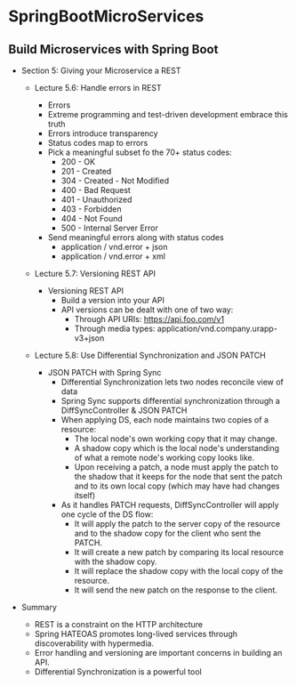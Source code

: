 # SpringBootMicroServices
## Build Microservices with Spring Boot

* Section 5: Giving your Microservice a REST
  * Lecture 5.6: Handle errors in REST
    * Errors
    * Extreme programming and test-driven development embrace this truth
    * Errors introduce transparency
    * Status codes map to errors
    * Pick a meaningful subset fo the 70+ status codes:
      * 200 - OK
      * 201 - Created
      * 304 - Created - Not Modified
      * 400 - Bad Request
      * 401 - Unauthorized
      * 403 - Forbidden
      * 404 - Not Found
      * 500 - Internal Server Error
    * Send meaningful errors along with status codes
      * application / vnd.error + json
      * application / vnd.error + xml

  * Lecture 5.7: Versioning REST API
    * Versioning REST API
      * Build a version into your API
      * API versions can be dealt with one of two way:
        * Through API URIs: https://api.foo.com/v1
        * Through media types: application/vnd.company.urapp-v3+json

  * Lecture 5.8: Use Differential Synchronization and JSON PATCH
    * JSON PATCH with Spring Sync
      * Differential Synchronization lets two nodes reconcile view of data
      * Spring Sync supports differential synchronization through a 
        DiffSyncController & JSON PATCH
      * When applying DS, each node maintains two copies of a resource:
        * The local node's own working copy that it may change.
        * A shadow copy which is the local node's understanding of what a remote
          node's working copy looks like.
        * Upon receiving a patch, a node must apply the patch to the shadow that it
          keeps for the node that sent the patch and to its own local copy (which may
          have had changes itself)
      * As it handles PATCH requests, DiffSyncController will apply one cycle of the 
        DS flow:
        * It will apply the patch to the server copy of the resource and to the shadow
          copy for the client who sent the PATCH.
        * It will create a new patch by comparing its local resource with the shadow copy.
        * It will replace the shadow copy with the local copy of the resource.
        * It will send the new patch on the response to the client.

* Summary
  * REST is a constraint on the HTTP architecture
  * Spring HATEOAS promotes long-lived services through discoverability with hypermedia.
  * Error handling and versioning are important concerns in building an API.
  * Differential Synchronization is a powerful tool
